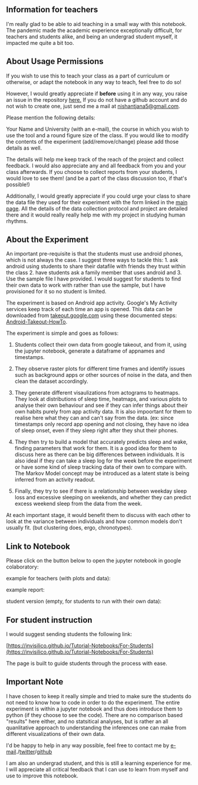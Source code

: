 ## Information for teachers

I'm really glad to be able to aid teaching in a small way with this notebook. The pandemic made the academic experience exceptionally difficult, for teachers and students alike, and being an undergrad student myself, it impacted me quite a bit too.

## About Usage Permissions

If you wish to use this to teach your class as a part of curriculum or otherwise, or adapt the notebook in any way to teach, feel free to do so!

However, I would greatly appreciate if **before** using it in any way, you raise an issue in the repository [here.](https://github.com/invisilico/Tutorial-Notebooks/issues) If you do not have a github account and do not wish to create one, just send me a mail at <a href="mailto:nishantjana5@gmail.com">nishantjana5@gmail.com</a>.

Please mention the following details:

Your Name and University (with an e-mail), the course in which you wish to use the tool and a round figure size of the class. If you would like to modify the contents of the experiment (add/remove/change) please add those details as well.

The details will help me keep track of the reach of the project and collect feedback. I would also appreciate any and all feedback from you and your class afterwards. If you choose to collect reports from your students, I would love to see them! (and be a part of the class discussion too, if that's possible!)

Additionally, I would greatly appreciate if you could urge your class to share the data file they used for their experiment with the form linked in the [main page](https://invisilico.github.io/Tutorial-Notebooks). All the details of the data collection protocol and project are detailed there and it would really really help me with my project in studying human rhythms.

## About the Experiment

An important pre-requisite is that the students must use android phones, which is not always the case. I suggest three ways to tackle this: 1. ask android using students to share their datafile with friends they trust within the class 2. have students ask a family member that uses android and 3. Use the sample file I have provided. I would suggest for students to find their own data to work with rather than use the sample, but I have provisioned for it so no student is limited.

The experiment is based on Android app activity. Google's My Activity services keep track of each time an app is opened. This data can be downloaded from [takeout.google.com](https://takeout.google.com) using these documented steps: [Android-Takeout-HowTo](https://invisilico.github.io/Tutorial-Notebooks/Android-Takeout-HowTo).

The experiment is simple and goes as follows:

1. Students collect their own data from google takeout, and from it, using the jupyter notebook, generate a dataframe of appnames and timestamps.

2. They observe raster plots for different time frames and identify issues such as background apps or other sources of noise in the data, and then clean the dataset accordingly.

3. They generate different visaulizations from actograms to heatmaps. They look at distributions of sleep time, heatmaps, and various plots to analyse their own behaviour and see if they can infer things about their own habits purely from app activity data. It is also impoortant for them to realise here what they can and can't say from the data. (ex: since timestamps only record app opening and not closing, they have no idea of sleep onset, even if they sleep right after they shut their phones.

4. They then try to build a model that accurately predicts sleep and wake, finding parameters that work for them. It is a good idea for them to discuss here as there can be big differences between individuals. It is also ideal if they can take a sleep log for the week before the experiment or have some kind of sleep tracking data of their own to compare with. The Markov Model concept may be introduced as a latent state is being inferred from an activity readout.

5. Finally, they try to see if there is a relationship between weekday sleep loss and excessive sleeping on weekends, and whether they can predict excess weekend sleep from the data from the week.

At each important stage, it would benefit them to discuss with each other to look at the variance between individuals and how common models don't usually fit. (but clustering does, ergo, chronotypes).

## Link to Notebook

Please click on the button below to open the jupyter notebook in google colaboratory:

example for teachers (with plots and data): 

example report: 

student version (empty, for students to run with their own data): 

## For student instruction

I would suggest sending students the following link:

[https://invisilico.github.io/Tutorial-Notebooks/For-Students](https://invisilico.github.io/Tutorial-Notebooks/For-Students)

The page is built to guide students through the process with ease.

## Important Note

I have chosen to keep it really simple and tried to make sure the students do not need to know how to code in order to do the experiment. The entire experiment is within a jupyter notebook and thus does introduce them to python (if they choose to see the code). There are no comparison based "results" here either, and no statsitical analyses, but is rather an all quanlitative approach to understanding the inferences one can make from different visualizations of their own data. 

I'd be happy to help in any way possible, feel free to contact me by <a href="mailto:nishantjana5@gmail.com">e-mail</a>./[twitter](twitter.com/In_Visilico)/[github](github.com/invisilico)

I am also an undergrad student, and this is still a learning experience for me. I will appreciate all critical feedback that I can use to learn from myself and use to improve this notebook.
